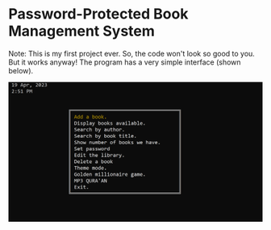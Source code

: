 # Password-Protected Book Management System
Note: This is my first project ever. So, the code won't look so good to you. But it works anyway!
The program has a very simple interface (shown below).

![Interface](https://github.com/AliElneklawy/A-really-big-C-project-/blob/main/doc/c.PNG)

